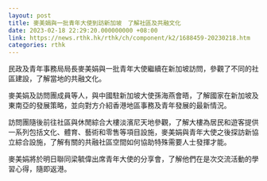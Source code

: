 ```yaml
---
layout: post
title: 麥美娟與一批青年大使到訪新加坡　了解社區及共融文化
date: 2023-02-18 22:29:20.000000000 +08:00
link: https://news.rthk.hk/rthk/ch/component/k2/1688459-20230218.htm
categories: rthk
---
```


民政及青年事務局局長麥美娟與一批青年大使繼續在新加坡訪問，參觀了不同的社區建設，了解當地的共融文化。

麥美娟及訪問團成員等人，與中國駐新加坡大使孫海燕會晤，了解國家在新加坡及東南亞的發展策略，並向對方介紹香港地區事務及青年發展的最新情況。
 
訪問團隨後前往社區與休閒綜合大樓淡濱尼天地參觀，了解大樓為居民和遊客提供一系列包括文化、體育、藝術和零售等項目設施，麥美娟與青年大使之後探訪新協立綜合設施，了解有關的共融社區空間如何協助特殊需要人士發揮才能。
 
麥美娟將於明日聯同梁毓偉出席青年大使的分享會，了解他們在是次交流活動的學習心得，隨即返港。
